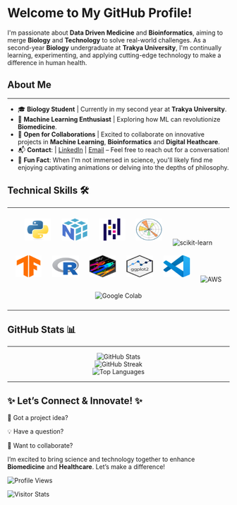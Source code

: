 # Welcome to My GitHub Profile! 

I'm passionate about **Data Driven Medicine** and **Bioinformatics**, aiming to merge **Biology** and **Technology** to solve real-world challenges. As a second-year **Biology** undergraduate at **Trakya University**, I'm continually learning, experimenting, and applying cutting-edge technology to make a difference in human health.

## About Me
---

- 🎓 **Biology Student** | Currently in my second year at **Trakya University**.
- 🤖 **Machine Learning Enthusiast** | Exploring how ML can revolutionize **Biomedicine**.
- 🌟 **Open for Collaborations** | Excited to collaborate on innovative projects in **Machine Learning**, **Bioinformatics** and **Digital Heathcare**.
- 📬 **Contact**: | [LinkedIn](https://www.linkedin.com/in/huseyincavus) | [Email](mailto:huseyincavus@proton.me) – Feel free to reach out for a conversation!
- 🎨 **Fun Fact**: When I'm not immersed in science, you'll likely find me enjoying captivating animations or delving into the depths of philosophy.

## Technical Skills 🛠️
---

<div align="center">
  <img src="https://raw.githubusercontent.com/devicons/devicon/master/icons/python/python-original.svg" alt="Python" style="width:60px; height:50px; margin:10px;"/>
  <img src="https://raw.githubusercontent.com/devicons/devicon/master/icons/numpy/numpy-original.svg" alt="NumPy" style="width:60px; height:50px; margin:10px;"/>
  <img src="https://raw.githubusercontent.com/devicons/devicon/master/icons/pandas/pandas-original.svg" alt="Pandas" style="width:60px; height:50px; margin:10px;"/>
  <img src="https://raw.githubusercontent.com/devicons/devicon/master/icons/matplotlib/matplotlib-original.svg" alt="Matplotlib" style="width:60px; height:50px; margin:10px;"/>
  <img src="https://raw.githubusercontent.com/scikit-learn/scikit-learn/main/doc/logos/scikit-learn-logo-notext.png" alt="scikit-learn" style="width:60px; height:50px; margin:10px;"/>
  <img src="https://raw.githubusercontent.com/devicons/devicon/master/icons/tensorflow/tensorflow-original.svg" alt="TensorFlow" style="width:60px; height:50px; margin:10px;"/>
  <img src="https://raw.githubusercontent.com/devicons/devicon/master/icons/r/r-original.svg" alt="R" style="width:60px; height:50px; margin:10px;"/>
  <img src="https://raw.githubusercontent.com/tidyverse/dplyr/master/man/figures/logo.png" alt="dplyr" style="width:60px; height:50px; margin:10px;"/>
  <img src="https://raw.githubusercontent.com/tidyverse/ggplot2/master/man/figures/logo.png" alt="ggplot2" style="width:60px; height:50px; margin:10px;"/>
  <img src="https://raw.githubusercontent.com/devicons/devicon/master/icons/vscode/vscode-original.svg" alt="VS Code" style="width:60px; height:50px; margin:10px;"/>
  <img src="https://a0.awsstatic.com/main/images/logos/aws_logo_smile_1200x630.png" alt="AWS" style="width:60px; height:50px; margin:10px;"/>
  <img src="https://colab.research.google.com/img/colab_favicon.ico" alt="Google Colab" style="width:60px; height:50px; margin:10px;"/>
</div>


---

## GitHub Stats 📊
---

<div align="center">
  <img src="https://github-readme-stats.vercel.app/api?username=huseyincavusbi&show_icons=true&theme=radical" alt="GitHub Stats" width="450"/>
</div>

<div align="center">
  <img src="https://github-readme-streak-stats.herokuapp.com/?user=huseyincavusbi&theme=radical" alt="GitHub Streak" width="450"/>
</div>

<div align="center">
  <img src="https://github-readme-stats.vercel.app/api/top-langs/?username=huseyincavusbi&theme=dracula" alt="Top Languages" width="450"/>
</div>

---

✨ **Let’s Connect & Innovate!** ✨
---

🔬 Got a project idea?

💡 Have a question?

🤝 Want to collaborate?

I’m excited to bring science and technology together to enhance **Biomedicine** and **Healthcare**. Let’s make a difference!

![Profile Views](https://komarev.com/ghpvc/?username=huseyincavusbi&color=blue)

<img alt="Visitor Stats" src="https://widgetbite.com/stats/huseyincavusbi"/> 


